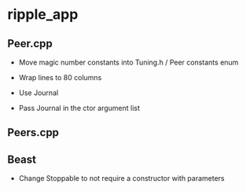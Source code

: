 # ripple_app

## Peer.cpp

- Move magic number constants into Tuning.h / Peer constants enum 

- Wrap lines to 80 columns

- Use Journal

- Pass Journal in the ctor argument list

## Peers.cpp

## Beast

- Change Stoppable to not require a constructor with parameters
